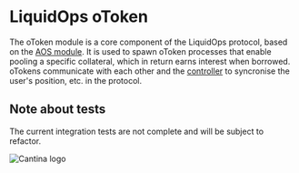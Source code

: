 # LiquidOps oToken

The oToken module is a core component of the LiquidOps protocol, based on the [AOS module](https://github.com/permaweb/aos). It is used to spawn oToken processes that enable pooling a specific collateral, which in return earns interest when borrowed. oTokens communicate with each other and the [controller](https://github.com/useLiquidOps/controller) to syncronise the user's position, etc. in the protocol.

## Note about tests

The current integration tests are not complete and will be subject to refactor.

![Cantina logo](https://arweave.dev/jTkaDUq1kFT8sSt5BojYbpNATpTthYZ92tsxO_WhhH0 "Cantina logo")
